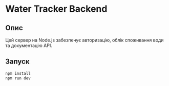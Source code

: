 # Water Tracker Backend
## Опис

Цей сервер на Node.js забезпечує авторизацію, облік споживання води та документацію API.

## Запуск
```sh
npm install
npm run dev
